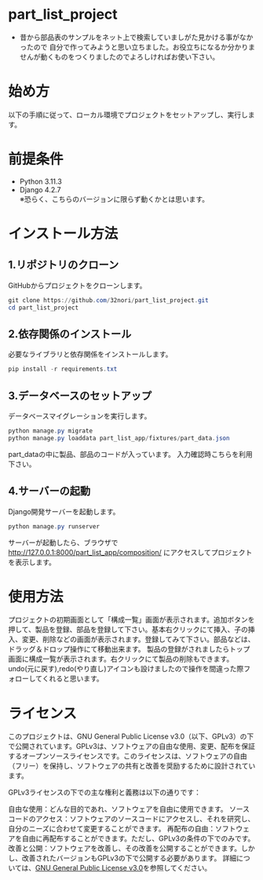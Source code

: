 # part_list_project
- 昔から部品表のサンプルをネット上で検索していましがた見かける事がなかったので
自分で作ってみようと思い立ちました。お役立ちになるか分かりませんが動くものをつくりましたのでよろしければお使い下さい。
# 始め方
以下の手順に従って、ローカル環境でプロジェクトをセットアップし、実行します。
# 前提条件
- Python 3.11.3
- Django 4.2.7  
※恐らく、こちらのバージョンに限らず動くかとは思います。
# インストール方法

## 1.リポジトリのクローン
GitHubからプロジェクトをクローンします。
```powershell
git clone https://github.com/32nori/part_list_project.git
cd part_list_project
```

## 2.依存関係のインストール
必要なライブラリと依存関係をインストールします。
```powershell
pip install -r requirements.txt
```

## 3.データベースのセットアップ
データベースマイグレーションを実行します。
```powershell
python manage.py migrate
python manage.py loaddata part_list_app/fixtures/part_data.json
```
part_dataの中に製品、部品のコードが入っています。
入力確認時こちらを利用下さい。

## 4.サーバーの起動
Django開発サーバーを起動します。
```powershell
python manage.py runserver
```
サーバーが起動したら、ブラウザで http://127.0.0.1:8000/part_list_app/composition/ にアクセスしてプロジェクトを表示します。

# 使用方法
プロジェクトの初期画面として「構成一覧」画面が表示されます。追加ボタンを押して、製品を登録、部品を登録して下さい。基本右クリックにて挿入、子の挿入、変更、削除などの画面が表示されます。登録してみて下さい。部品などは、ドラッグ＆ドロップ操作にて移動出来ます。
製品の登録がされましたらトップ画面に構成一覧が表示されます。右クリックにて製品の削除もできます。undo(元に戻す),redo(やり直し)アイコンも設けましたので操作を間違った際フォローしてくれると思います。
# ライセンス
このプロジェクトは、GNU General Public License v3.0（以下、GPLv3）の下で公開されています。GPLv3は、ソフトウェアの自由な使用、変更、配布を保証するオープンソースライセンスです。このライセンスは、ソフトウェアの自由（フリー）を保持し、ソフトウェアの共有と改善を奨励するために設計されています。

GPLv3ライセンスの下での主な権利と義務は以下の通りです：

自由な使用：どんな目的であれ、ソフトウェアを自由に使用できます。
ソースコードのアクセス：ソフトウェアのソースコードにアクセスし、それを研究し、自分のニーズに合わせて変更することができます。
再配布の自由：ソフトウェアを自由に再配布することができます。ただし、GPLv3の条件の下でのみです。
改善と公開：ソフトウェアを改善し、その改善を公開することができます。しかし、改善されたバージョンもGPLv3の下で公開する必要があります。
詳細については、[GNU General Public License v3.0](https://www.gnu.org/licenses/gpl-3.0.html)を参照してください。

